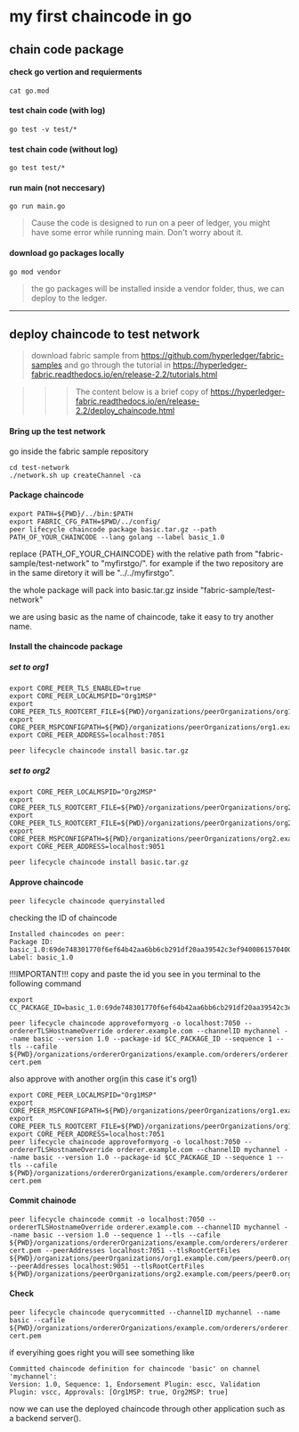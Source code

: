 # my first chaincode in go
## chain code package
#### check go vertion and requierments
```shell
cat go.mod
```
#### test chain code (with log)
```shell
go test -v test/*
```
#### test chain code (without log)
```shell
go test test/*
```
#### run main (not neccesary)
```shell
go run main.go
```
>Cause the code is designed to run on a peer of ledger, you might have some error while running main. Don't worry about it.
#### download go packages locally
```go mod vendor```
>the go packages will be installed inside a vendor folder, thus, we can deploy to the ledger.
---
## deploy chaincode to test network
>download fabric sample from https://github.com/hyperledger/fabric-samples and go through the tutorial in https://hyperledger-fabric.readthedocs.io/en/release-2.2/tutorials.html

>>>The content below is a brief copy of https://hyperledger-fabric.readthedocs.io/en/release-2.2/deploy_chaincode.html
#### Bring up the test network
go inside the fabric sample repository
```shell
cd test-network 
./network.sh up createChannel -ca
``` 

#### Package chaincode
```shell
export PATH=${PWD}/../bin:$PATH
export FABRIC_CFG_PATH=$PWD/../config/
peer lifecycle chaincode package basic.tar.gz --path PATH_OF_YOUR_CHAINCODE --lang golang --label basic_1.0
```
replace {PATH_OF_YOUR_CHAINCODE} with the relative path from "fabric-sample/test-network" to "myfirstgo/". for example if the two repository are in the same diretory it will be "../../myfirstgo".

the whole package will pack into basic.tar.gz inside "fabric-sample/test-network" 

we are using basic as the name of chaincode, take it easy to try another name.

#### Install the chaincode package


##### set to org1
```shell
export CORE_PEER_TLS_ENABLED=true
export CORE_PEER_LOCALMSPID="Org1MSP"
export CORE_PEER_TLS_ROOTCERT_FILE=${PWD}/organizations/peerOrganizations/org1.example.com/peers/peer0.org1.example.com/tls/ca.crt
export CORE_PEER_MSPCONFIGPATH=${PWD}/organizations/peerOrganizations/org1.example.com/users/Admin@org1.example.com/msp
export CORE_PEER_ADDRESS=localhost:7051
```
```shell
peer lifecycle chaincode install basic.tar.gz
```
##### set to org2
```shell
export CORE_PEER_LOCALMSPID="Org2MSP"
export CORE_PEER_TLS_ROOTCERT_FILE=${PWD}/organizations/peerOrganizations/org2.example.com/peers/peer0.org2.example.com/tls/ca.crt
export CORE_PEER_TLS_ROOTCERT_FILE=${PWD}/organizations/peerOrganizations/org2.example.com/peers/peer0.org2.example.com/tls/ca.crt
export CORE_PEER_MSPCONFIGPATH=${PWD}/organizations/peerOrganizations/org2.example.com/users/Admin@org2.example.com/msp
export CORE_PEER_ADDRESS=localhost:9051
```
```shell
peer lifecycle chaincode install basic.tar.gz
```
#### Approve chaincode
```shell
peer lifecycle chaincode queryinstalled
```
checking the ID of chaincode
```shell
Installed chaincodes on peer:
Package ID: basic_1.0:69de748301770f6ef64b42aa6bb6cb291df20aa39542c3ef94008615704007f3, Label: basic_1.0
```
!!!IMPORTANT!!! 
copy and paste the id you see in you terminal to the following command
```shell
export CC_PACKAGE_ID=basic_1.0:69de748301770f6ef64b42aa6bb6cb291df20aa39542c3ef94008615704007f3
```
```shell
peer lifecycle chaincode approveformyorg -o localhost:7050 --ordererTLSHostnameOverride orderer.example.com --channelID mychannel --name basic --version 1.0 --package-id $CC_PACKAGE_ID --sequence 1 --tls --cafile ${PWD}/organizations/ordererOrganizations/example.com/orderers/orderer.example.com/msp/tlscacerts/tlsca.example.com-cert.pem
```
also approve with another org(in this case it's org1)
```shell
export CORE_PEER_LOCALMSPID="Org1MSP"
export CORE_PEER_MSPCONFIGPATH=${PWD}/organizations/peerOrganizations/org1.example.com/users/Admin@org1.example.com/msp
export CORE_PEER_TLS_ROOTCERT_FILE=${PWD}/organizations/peerOrganizations/org1.example.com/peers/peer0.org1.example.com/tls/ca.crt
export CORE_PEER_ADDRESS=localhost:7051
peer lifecycle chaincode approveformyorg -o localhost:7050 --ordererTLSHostnameOverride orderer.example.com --channelID mychannel --name basic --version 1.0 --package-id $CC_PACKAGE_ID --sequence 1 --tls --cafile ${PWD}/organizations/ordererOrganizations/example.com/orderers/orderer.example.com/msp/tlscacerts/tlsca.example.com-cert.pem
```
#### Commit chainode
```shell
peer lifecycle chaincode commit -o localhost:7050 --ordererTLSHostnameOverride orderer.example.com --channelID mychannel --name basic --version 1.0 --sequence 1 --tls --cafile ${PWD}/organizations/ordererOrganizations/example.com/orderers/orderer.example.com/msp/tlscacerts/tlsca.example.com-cert.pem --peerAddresses localhost:7051 --tlsRootCertFiles ${PWD}/organizations/peerOrganizations/org1.example.com/peers/peer0.org1.example.com/tls/ca.crt --peerAddresses localhost:9051 --tlsRootCertFiles ${PWD}/organizations/peerOrganizations/org2.example.com/peers/peer0.org2.example.com/tls/ca.crt
```
#### Check 
```shell
peer lifecycle chaincode querycommitted --channelID mychannel --name basic --cafile ${PWD}/organizations/ordererOrganizations/example.com/orderers/orderer.example.com/msp/tlscacerts/tlsca.example.com-cert.pem
```
if everyihing goes right you will see something like
```shell
Committed chaincode definition for chaincode 'basic' on channel 'mychannel':
Version: 1.0, Sequence: 1, Endorsement Plugin: escc, Validation Plugin: vscc, Approvals: [Org1MSP: true, Org2MSP: true]
```
now we can use the deployed chaincode through other application such as a backend server().